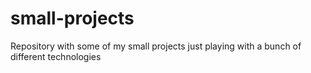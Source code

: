 # small-projects
 Repository with some of my small projects just playing with a bunch of different technologies
